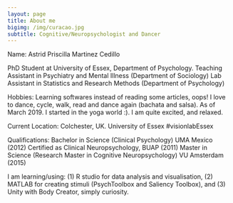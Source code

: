 ```yaml
---
layout: page
title: About me
bigimg: /img/curacao.jpg
subtitle: Cognitive/Neuropsychologist and Dancer
---
```


Name: Astrid Priscilla Martinez Cedillo

PhD Student at University of Essex, Department of Psychology.
Teaching Assistant in Psychiatry and Mental Illness (Department of Sociology)
Lab Assistant in Statistics and Research Methods (Department of Psychology) 


Hobbies:
Learning softwares instead of reading some articles, oops! 
I love to dance, cycle, walk, read and dance again (bachata and salsa). 
As of March 2019. I started in the yoga world :). I am quite excited, and relaxed.


Current Location:
Colchester, UK. University of Essex #visionlabEssex


Qualifications:
Bachelor in Science (Clinical Psychology) UMA Mexico (2012) 
Certified as Clinical Neuropsychology, BUAP (2011)
Master in Science (Research Master in Cognitive Neuropsychology) VU Amsterdam (2015) 

I am learning/using: 
(1) R studio for data analysis and visualisation, 
(2) MATLAB for creating stimuli (PsychToolbox and Saliency Toolbox), and 
(3) Unity with Body Creator, simply curiosity.
